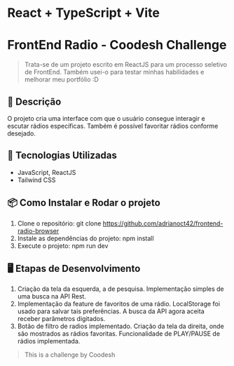 # React + TypeScript + Vite

# FrontEnd Radio - Coodesh Challenge

> Trata-se de um projeto escrito em ReactJS para um processo seletivo de FrontEnd.
> Também usei-o para testar minhas habilidades e melhorar meu portfólio :D

## 📖 Descrição

O projeto cria uma interface com que o usuário consegue interagir e escutar rádios específicas.
Também é possível favoritar rádios conforme desejado.

## 🚀 Tecnologias Utilizadas

- JavaScript, ReactJS
- Tailwind CSS

## 📦 Como Instalar e Rodar o projeto

1. Clone o repositório:
   git clone https://github.com/adrianoct42/frontend-radio-browser
2. Instale as dependências do projeto:
   npm install
3. Execute o projeto:
   npm run dev

## 🖥️ Etapas de Desenvolvimento
1. Criação da tela da esquerda, a de pesquisa. Implementação simples de uma busca na API Rest.
2. Implementação da feature de favoritos de uma rádio. LocalStorage foi usado para salvar tais preferências. A busca da API agora aceita receber parâmetros digitados.
3. Botão de filtro de radios implementado. Criação da tela da direita, onde são mostrados as rádios favoritas. Funcionalidade de PLAY/PAUSE de rádios implementada.

> This is a challenge by Coodesh
